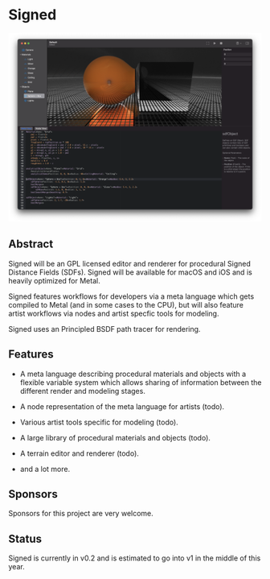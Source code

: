 # Signed

![screenshot](images/screen.png)

## Abstract

Signed will be an GPL licensed editor and renderer for procedural Signed Distance Fields (SDFs). Signed will be available for macOS and iOS and is heavily optimized for Metal.

Signed features workflows for developers via a meta language which gets compiled to Metal (and in some cases to the CPU), but will also feature artist workflows via nodes and artist specfic tools for modeling.

Signed uses an Principled BSDF path tracer for rendering.

## Features

* A meta language describing procedural materials and objects with a flexible variable system which allows sharing of information between the different render and modeling stages.

* A node representation of the meta language for artists (todo).

* Various artist tools specific for modeling (todo).

* A large library of procedural materials and objects (todo).

* A terrain editor and renderer (todo).

* and a lot more.

## Sponsors

Sponsors for this project are very welcome.

## Status

Signed is currently in v0.2 and is estimated to go into v1 in the middle of this year.